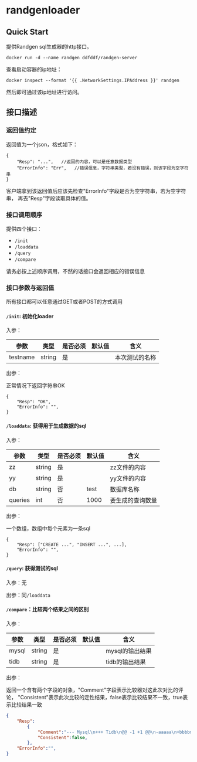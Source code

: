 # randgenloader

## Quick Start


提供Randgen sql生成器的http接口。

```shell
docker run -d --name randgen ddfddf/randgen-server
```

查看启动容器的ip地址：

```shell
docker inspect --format '{{ .NetworkSettings.IPAddress }}' randgen
```

然后即可通过该ip地址进行访问。

## 接口描述

### 返回值约定

返回值为一个json，格式如下：

```
{
    "Resp": "...",   //返回的内容，可以是任意数据类型
    "ErrorInfo": "Err",   //错误信息，字符串类型，若没有错误，则该字段为空字符串
}
```

客户端拿到该返回值后应该先检查"ErrorInfo"字段是否为空字符串，若为空字符串，
再去"Resp"字段读取具体的值。


### 接口调用顺序

提供四个接口：

 - `/init`
 - `/loaddata`
 - `/query`
 - `/compare`
 
请务必按上述顺序调用，不然的话接口会返回相应的错误信息

### 接口参数与返回值

所有接口都可以任意通过GET或者POST的方式调用

#### `/init`: 初始化loader

入参：

|    参数     |  类型   | 是否必须 | 默认值  | 含义|
| ---------- | -------- | -------- | ----- | ---- |
| testname | string | 是 |  | 本次测试的名称 |

出参：

正常情况下返回字符串OK

```
{
    "Resp": "OK",   
    "ErrorInfo": "",  
}
```


#### `/loaddata`: 获得用于生成数据的sql

入参：

|    参数     |  类型   | 是否必须 | 默认值  | 含义 |
| ---------- | --------| -------- | ----- | ---- |
| zz     | string | 是 |  | zz文件的内容 |
| yy     | string | 是 | | yy文件的内容 |
| db     | string | 否 | test | 数据库名称 |
| queries| int    | 否|  1000    | 要生成的查询数量 |


出参：

一个数组，数组中每个元素为一条sql

```
{
    "Resp": ["CREATE ...", "INSERT ...", ...],   
    "ErrorInfo": "",  
}
```


#### `/query`: 获得测试的sql

入参：无

出参：同`/loaddata`


#### `/compare`：比较两个结果之间的区别

入参：

|    参数     |  类型   | 是否必须 | 默认值  | 含义 |
| ---------- | --------| -------- | ----- | ----|
| mysql     | string | 是 |  | mysql的输出结果 |
| tidb     | string | 是 |   | tidb的输出结果 |


出参：

返回一个含有两个字段的对象，"Comment"字段表示比较器对这此次对比的评论，
"Consistent"表示此次比较的定性结果，false表示比较结果不一致，true表示比较结果一致

```json
{
    "Resp":
        {
            "Comment":"--- Mysql\n+++ Tidb\n@@ -1 +1 @@\n-aaaaa\n+bbbbmj\n",
            "Consistent":false,
        },
    "ErrorInfo":"",
}
```